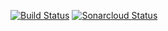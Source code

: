 [![Build Status](https://travis-ci.com/acoudray1/outil_imta1.svg?branch=master)](https://travis-ci.com/acoudray1/outil_imta1)            [![Sonarcloud Status](https://sonarcloud.io/api/project_badges/measure?project=org.axelc.imt1a:org.outil.imt1a&metric=alert_status)](https://sonarcloud.io/dashboard?id=org.axelc.imt1a:org.outil.imt1a)
